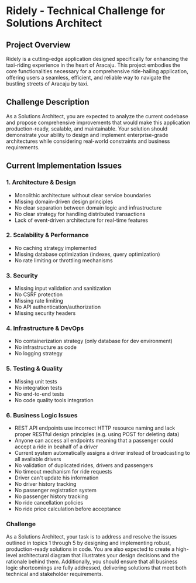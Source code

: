 # Ridely - Technical Challenge for Solutions Architect

## Project Overview
Ridely is a cutting-edge application designed specifically for enhancing the taxi-riding experience in the heart of Aracaju. 
This project embodies the core functionalities necessary for a comprehensive ride-hailing application, offering users a seamless, efficient, 
and reliable way to navigate the bustling streets of Aracaju by taxi.

## Challenge Description
As a Solutions Architect, you are expected to analyze the current codebase and propose comprehensive improvements that would make this application 
production-ready, scalable, and maintainable. Your solution should demonstrate your ability to design and implement enterprise-grade architectures while 
considering real-world constraints and business requirements.

## Current Implementation Issues

### 1. Architecture & Design
- Monolithic architecture without clear service boundaries
- Missing domain-driven design principles
- No clear separation between domain logic and infrastructure
- No clear strategy for handling distributed transactions
- Lack of event-driven architecture for real-time features

### 2. Scalability & Performance
- No caching strategy implemented
- Missing database optimization (indexes, query optimization)
- No rate limiting or throttling mechanisms

### 3. Security
- Missing input validation and sanitization
- No CSRF protection
- Missing rate limiting
- No API authentication/authorization
- Missing security headers

### 4. Infrastructure & DevOps
- No containerization strategy (only database for dev environment)
- No infrastructure as code
- No logging strategy

### 5. Testing & Quality
- Missing unit tests
- No integration tests
- No end-to-end tests
- No code quality tools integration

### 6. Business Logic Issues
- REST API endpoints use incorrect HTTP resource naming and lack proper RESTful design principles (e.g. using POST for deleting data)
- Anyone can access all endpoints meaning that a passenger could accept a ride in beahalf of a driver
- Current system automatically assigns a driver instead of broadcasting to all available drivers
- No validation of duplicated rides, drivers and passengers
- No timeout mechanism for ride requests
- Driver can't update his information
- No driver history tracking
- No passenger registration system
- No passenger history tracking
- No ride cancellation policies
- No ride price calculation before acceptance

### Challenge

As a Solutions Architect, your task is to address and resolve the issues outlined in topics 1 through 5 by designing and implementing robust, 
production-ready solutions in code. You are also expected to create a high-level architectural diagram that illustrates your design decisions and the rationale behind them. 
Additionally, you should ensure that all business logic shortcomings are fully addressed, delivering solutions that meet both technical and stakeholder requirements.
